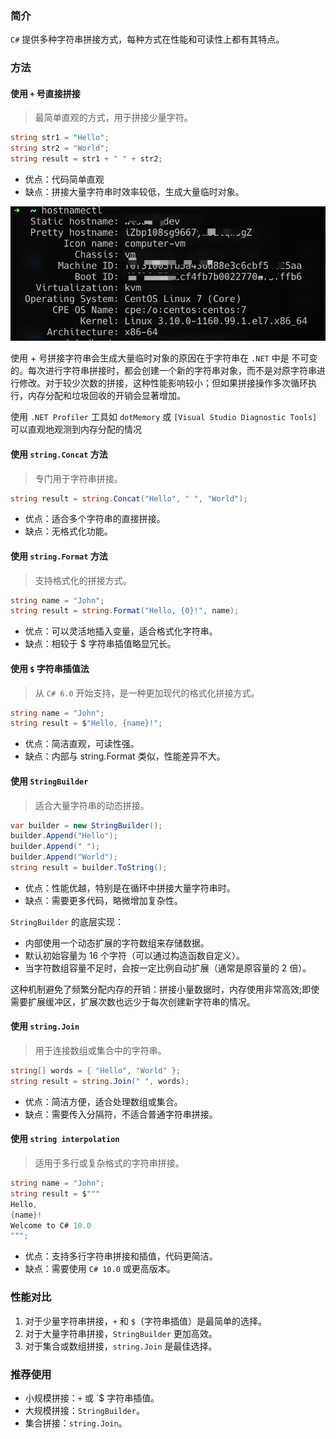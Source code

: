 ### 简介

`C#` 提供多种字符串拼接方式，每种方式在性能和可读性上都有其特点。

### 方法

#### 使用 `+` 号直接拼接

> 最简单直观的方式，用于拼接少量字符。

```csharp
string str1 = "Hello";
string str2 = "World";
string result = str1 + " " + str2;
```

* 优点：代码简单直观
* 缺点：拼接大量字符串时效率较低，生成大量临时对象。

![alt text](image.png)

使用 + 号拼接字符串会生成大量临时对象的原因在于字符串在 `.NET` 中是 不可变的。每次进行字符串拼接时，都会创建一个新的字符串对象，而不是对原字符串进行修改。对于较少次数的拼接，这种性能影响较小；但如果拼接操作多次循环执行，内存分配和垃圾回收的开销会显著增加。

使用 `.NET Profiler` 工具如 `dotMemory` 或 `[Visual Studio Diagnostic Tools]` 可以直观地观测到内存分配的情况

#### 使用 `string.Concat` 方法

> 专门用于字符串拼接。

```csharp
string result = string.Concat("Hello", " ", "World");
```

* 优点：适合多个字符串的直接拼接。
* 缺点：无格式化功能。

#### 使用 `string.Format` 方法

> 支持格式化的拼接方式。

```csharp
string name = "John";
string result = string.Format("Hello, {0}!", name);
```

* 优点：可以灵活地插入变量，适合格式化字符串。
* 缺点：相较于 $ 字符串插值略显冗长。

#### 使用 `$` 字符串插值法

> 从 `C# 6.0` 开始支持，是一种更加现代的格式化拼接方式。

```csharp
string name = "John";
string result = $"Hello, {name}!";
```

* 优点：简洁直观，可读性强。
* 缺点：内部与 string.Format 类似，性能差异不大。

#### 使用 `StringBuilder`

> 适合大量字符串的动态拼接。

```csharp
var builder = new StringBuilder();
builder.Append("Hello");
builder.Append(" ");
builder.Append("World");
string result = builder.ToString();
```

* 优点：性能优越，特别是在循环中拼接大量字符串时。
* 缺点：需要更多代码，略微增加复杂性。

`StringBuilder` 的底层实现：

* 内部使用一个动态扩展的字符数组来存储数据。
* 默认初始容量为 16 个字符（可以通过构造函数自定义）。
* 当字符数组容量不足时，会按一定比例自动扩展（通常是原容量的 2 倍）。

这种机制避免了频繁分配内存的开销：拼接小量数据时，内存使用非常高效;即使需要扩展缓冲区，扩展次数也远少于每次创建新字符串的情况。


#### 使用 `string.Join`

> 用于连接数组或集合中的字符串。

```csharp
string[] words = { "Hello", "World" };
string result = string.Join(" ", words);
```

* 优点：简洁方便，适合处理数组或集合。
* 缺点：需要传入分隔符，不适合普通字符串拼接。


#### 使用 `string interpolation` 

> 适用于多行或复杂格式的字符串拼接。

```csharp
string name = "John";
string result = $"""
Hello,
{name}!
Welcome to C# 10.0
""";
```

* 优点：支持多行字符串拼接和插值，代码更简洁。
* 缺点：需要使用 `C# 10.0` 或更高版本。

### 性能对比

1. 对于少量字符串拼接，`+` 和 `$`（字符串插值）是最简单的选择。
2. 对于大量字符串拼接，`StringBuilder` 更加高效。
3. 对于集合或数组拼接，`string.Join` 是最佳选择。

### 推荐使用

* 小规模拼接：`+` 或 `$ 字符串插值。
* 大规模拼接：`StringBuilder`。
* 集合拼接：`string.Join`。